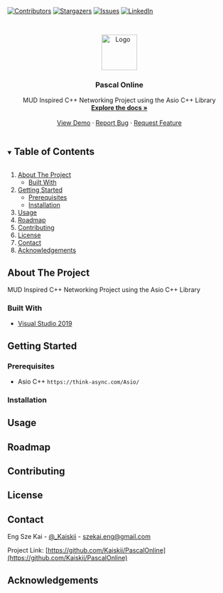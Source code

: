 <!--
*** Thanks for checking out the Best-README-Template. If you have a suggestion
*** that would make this better, please fork the repo and create a pull request
*** or simply open an issue with the tag "enhancement".
*** Thanks again! Now go create something AMAZING! :D
***
***
***
*** To avoid retyping too much info. Do a search and replace for the following:
*** github_username, repo_name, twitter_handle, email, project_title, project_description
-->



<!-- PROJECT SHIELDS -->
<!--
*** I'm using markdown "reference style" links for readability.
*** Reference links are enclosed in brackets [ ] instead of parentheses ( ).
*** See the bottom of this document for the declaration of the reference variables
*** for contributors-url, forks-url, etc. This is an optional, concise syntax you may use.
*** https://www.markdownguide.org/basic-syntax/#reference-style-links
-->
[![Contributors][contributors-shield]][contributors-url]
[![Stargazers][stars-shield]][stars-url]
[![Issues][issues-shield]][issues-url]
[![LinkedIn][linkedin-shield]][linkedin-url]



<!-- PROJECT LOGO -->
<br />
<p align="center">
  <a href="https://github.com/Kaiskii/PascalOnline">
    <img src="images/logo.png" alt="Logo" width="80" height="80">
  </a>

  <h3 align="center">Pascal Online</h3>

  <p align="center">
    MUD Inspired C++ Networking Project using the Asio C++ Library
    <br />
    <a href="https://github.com/Kaiskii/PascalOnline"><strong>Explore the docs »</strong></a>
    <br />
    <br />
    <a href="https://github.com/Kaiskii/PascalOnline">View Demo</a>
    ·
    <a href="https://github.com/Kaiskii/PascalOnline/issues">Report Bug</a>
    ·
    <a href="https://github.com/Kaiskii/PascalOnline/issues">Request Feature</a>
  </p>
</p>



<!-- TABLE OF CONTENTS -->
<details open="open">
  <summary><h2 style="display: inline-block">Table of Contents</h2></summary>
  <ol>
    <li>
      <a href="#about-the-project">About The Project</a>
      <ul>
        <li><a href="#built-with">Built With</a></li>
      </ul>
    </li>
    <li>
      <a href="#getting-started">Getting Started</a>
      <ul>
        <li><a href="#prerequisites">Prerequisites</a></li>
        <li><a href="#installation">Installation</a></li>
      </ul>
    </li>
    <li><a href="#usage">Usage</a></li>
    <li><a href="#roadmap">Roadmap</a></li>
    <li><a href="#contributing">Contributing</a></li>
    <li><a href="#license">License</a></li>
    <li><a href="#contact">Contact</a></li>
    <li><a href="#acknowledgements">Acknowledgements</a></li>
  </ol>
</details>



<!-- ABOUT THE PROJECT -->
## About The Project

MUD Inspired C++ Networking Project using the Asio C++ Library


### Built With

* [Visual Studio 2019](https://visualstudio.microsoft.com/downloads/)



<!-- GETTING STARTED -->
## Getting Started

### Prerequisites

* Asio C++
```https://think-async.com/Asio/```

### Installation


<!-- USAGE EXAMPLES -->
## Usage
<!-- _For more examples, please refer to the [Documentation](https://example.com)_ -->



<!-- ROADMAP -->
## Roadmap


<!-- CONTRIBUTING -->
## Contributing



<!-- LICENSE -->
## License



<!-- CONTACT -->
## Contact

Eng Sze Kai - [@_Kaiskii](https://twitter.com/_Kaiskii) - szekai.eng@gmail.com

Project Link: [https://github.com/Kaiskii/PascalOnline](https://github.com/Kaiskii/PascalOnline)



<!-- ACKNOWLEDGEMENTS -->
## Acknowledgements




<!-- MARKDOWN LINKS & IMAGES -->
<!-- https://www.markdownguide.org/basic-syntax/#reference-style-links -->
[contributors-shield]: https://img.shields.io/github/contributors/Kaiskii/repo.svg?style=for-the-badge
[contributors-url]: https://github.com/Kaiskii/PascalOnline/graphs/contributors
[forks-shield]: https://img.shields.io/github/forks/Kaiskii/repo.svg?style=for-the-badge
[forks-url]: https://github.com/Kaiskii/PascalOnline/network/members
[stars-shield]: https://img.shields.io/github/stars/Kaiskii/repo.svg?style=for-the-badge
[stars-url]: https://github.com/Kaiskii/PascalOnline/repo/stargazers
[issues-shield]: https://img.shields.io/github/issues/Kaiskii/repo.svg?style=for-the-badge
[issues-url]: https://github.com/Kaiskii/PascalOnline/repo/issues
[license-shield]: https://img.shields.io/github/license/Kaiskii/repo.svg?style=for-the-badge
[license-url]: https://github.com/Kaiskii/PascalOnline/repo/blob/master/LICENSE.txt
[linkedin-shield]: https://img.shields.io/badge/-LinkedIn-black.svg?style=for-the-badge&logo=linkedin&colorB=555
[linkedin-url]: https://linkedin.com/in/kaiskii
